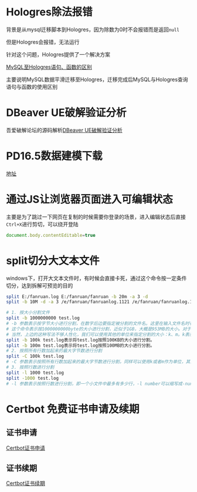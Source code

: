 # Hologres除法报错

背景是从mysql迁移脚本到Hologres，因为除数为0时不会报错而是返回`null`

但是Hologres会报错，无法运行

针对这个问题，Hologres提供了一个解决方案

[MySQL至Hologres语句、函数的区别](https://help.aliyun.com/zh/hologres/user-guide/migrate-data-from-mysql-to-hologres?spm=a2c3c.ALYWebVC.0.0&shareId=12c40ceea3340709f65277782b7a49ec)

主要说明MySQL数据平滑迁移至Hologres，迁移完成后MySQL与Hologres查询语句与函数的使用区别

# DBeaver UE破解验证分析
吾爱破解论坛的源码解析[DBeaver UE破解验证分析](https://www.52pojie.cn/thread-1668629-1-1.html)

# PD16.5数据建模下载
[地址](https://www.fujieace.com/software/powerdesigner.html)

# 通过JS让浏览器页面进入可编辑状态
主要是为了跳过一下网页在复制的时候需要你登录的场景，进入编辑状态后直接`Ctrl+X`进行剪切，可以绕开登陆

```javascript
document.body.contentEditable=true
```
# split切分大文本文件
windows下，打开大文本文件时，有时候会直接卡死，通过这个命令按一定条件切分，达到拆解可预览的目的
```bash
split E:/fanruan.log E:/fanruan/fanruan -b 20m -a 3 -d
split -b 10M -d -a 3 /e/fanruan/fanruanlog.1121 /e/fanruan/fanruanlog.1121_

# 1. 按大小分割文件
split -b 1000000000 test.log
# -b 参数表示按字节大小进行分割，在数字后边要指定被分割的文件名。这里在输入文件名时有个小技巧，可以直接把该文件拖动到cmd窗口中，会自动输入该文件的具体目录。这里的文件还可以使用通配符，比如split -b 1000000000 *。
# 这个命令表示按1000000000byte的大小进行分割，近似于1GB，大概是953MB的大小。对于这个6GB大小的文件test.log，会被分割成6个小文件。这些小文件的命名是有规律的：xaa、xab、xac、xad、xae、xaf。如果你分割了非常多的小文件，当文件名到了xyz之后，会变成xzaaa、xzaab、xzaac、xzaad……所以不用担心小文件过多而导致文件重名什么的。
# 当然，上边的这种写法不够人性化，我们可以使用其他的单位来指定分割的大小：k、m。k表示KB，m表示MB。
split -b 100k test.log表示将test.log按照100KB的大小进行分割。
split -b 100m test.log表示将test.log按照100MB的大小进行分割。
# 2. 按照所有行数加起来的最大字节数进行分割
split -C 100k test.log
# -C 参数表示按照所有行数加起来的最大字节数进行分割，同样可以使用k或者m作为单位，其实效果和上边的-b差不多，只是在切割时将尽量维持每行的完整性。
# 3. 按照行数进行分割
split -l 1000 test.log
split -1000 test.log
# -l 参数表示按照行数进行分割，即一个小文件中最多有多少行，-l number可以缩写成-number，上边的命令表示按照1000行一个小文件进行分割。
```

# Certbot 免费证书申请及续期
## 证书申请
[Certbot证书申请](main/certbot_ssl_get.md)
## 证书续期
[Certbot证书续期](main/certbot_ssl_renewal.md)
